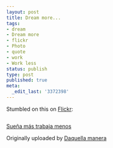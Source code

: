 ```yaml
---
layout: post
title: Dream more...
tags:
- dream
- Dream more
- flickr
- Photo
- quote
- work
- Work less
status: publish
type: post
published: true
meta:
  _edit_last: '3372398'
---
```

Stumbled on this on <a href="http://flickr.com">Flickr</a>:

> [<img style="border:none;" src="https://farm1.static.flickr.com/40/86907303_5b29cb1ddd_m.jpg" alt="" />](http://www.flickr.com/photos/daquellamanera/86907303/)
 
<a href="http://www.flickr.com/photos/daquellamanera/86907303/">Sueña más trabaja menos</a>

Originally uploaded by <a href="http://www.flickr.com/people/daquellamanera/">Daquella manera</a>
